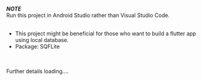 ***NOTE***<br>
Run this project in Android Studio rather than Visual Studio Code.<br><br>
<ul>
    <li>This project might be beneficial for those who want to build a flutter app using local database.</li>
    <li>Package: SQFLite</li>
</ul>
<br><br>
Further details loading....
